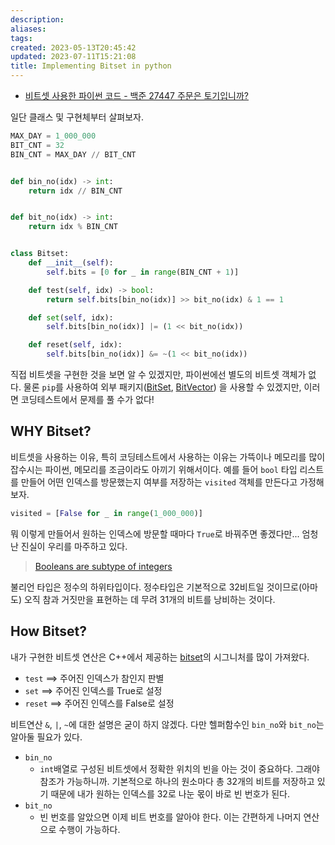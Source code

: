 ```yaml
---
description:
aliases: 
tags: 
created: 2023-05-13T20:45:42
updated: 2023-07-11T15:21:08
title: Implementing Bitset in python
---
```

- [비트셋 사용한 파이썬 코드 - 백준 27447 주문은 토기입니까?](https://github.com/OrmiCodeRanger/ChoiSeunghyeon/commit/b95f48beb847fb2a962932d6f90eacdefc70aeb3)

일단 클래스 및 구현체부터 살펴보자.
```python
MAX_DAY = 1_000_000
BIT_CNT = 32
BIN_CNT = MAX_DAY // BIT_CNT


def bin_no(idx) -> int:
    return idx // BIN_CNT


def bit_no(idx) -> int:
    return idx % BIN_CNT


class Bitset:
    def __init__(self):
        self.bits = [0 for _ in range(BIN_CNT + 1)]

    def test(self, idx) -> bool:
        return self.bits[bin_no(idx)] >> bit_no(idx) & 1 == 1

    def set(self, idx):
        self.bits[bin_no(idx)] |= (1 << bit_no(idx))

    def reset(self, idx):
        self.bits[bin_no(idx)] &= ~(1 << bit_no(idx))
```

직접 비트셋을 구현한 것을 보면 알 수 있겠지만, 파이썬에선 별도의 비트셋 객체가 없다. 물론 `pip`를 사용하여 외부 패키지([BitSet](https://pypi.org/project/BitSet/), [BitVector](https://pypi.org/project/BitVector/)) 을 사용할 수 있겠지만, 이러면 코딩테스트에서 문제를 풀 수가 없다!

## WHY Bitset?

비트셋을 사용하는 이유, 특히 코딩테스트에서 사용하는 이유는 가뜩이나 메모리를 많이 잡수시는 파이썬, 메모리를 조금이라도 아끼기 위해서이다. 예를 들어 `bool` 타입 리스트를 만들어 어떤 인덱스를 방문했는지 여부를 저장하는 `visited` 객체를 만든다고 가정해보자.

```python
visited = [False for _ in range(1_000_000)]
```

뭐 이렇게 만들어서 원하는 인덱스에 방문할 때마다 `True`로 바꿔주면 좋겠다만... 엄청난 진실이 우리를 마주하고 있다.

> [Booleans are subtype of integers](https://pypi.org/project/BitVector/)

불리언 타입은 정수의 하위타입이다. 정수타입은 기본적으로 32비트일 것이므로(아마도) 오직 참과 거짓만을 표현하는 데 무려 31개의 비트를 낭비하는 것이다. 

## How Bitset?

내가 구현한 비트셋 연산은 C++에서 제공하는 [bitset](https://pypi.org/project/BitVector/)의 시그니처를 많이 가져왔다. 
- `test` ==> 주어진 인덱스가 참인지 판별
- `set` ==> 주어진 인덱스를 True로 설정
- `reset` ==> 주어진 인덱스를 False로 설정

비트연산 `&`, `|`, `~`에 대한 설명은 굳이 하지 않겠다. 다만 헬퍼함수인 `bin_no`와 `bit_no`는 알아둘 필요가 있다.
- `bin_no`
	- `int`배열로 구성된 비트셋에서 정확한 위치의 빈을 아는 것이 중요하다. 그래야 참조가 가능하니까. 기본적으로 하나의 원소마다 총 32개의 비트를 저장하고 있기 때문에 내가 원하는 인덱스를 32로 나눈 몫이 바로 빈 번호가 된다.
- `bit_no`
	- 빈 번호를 알았으면 이제 비트 번호를 알아야 한다. 이는 간편하게 나머지 연산으로 수행이 가능하다.
